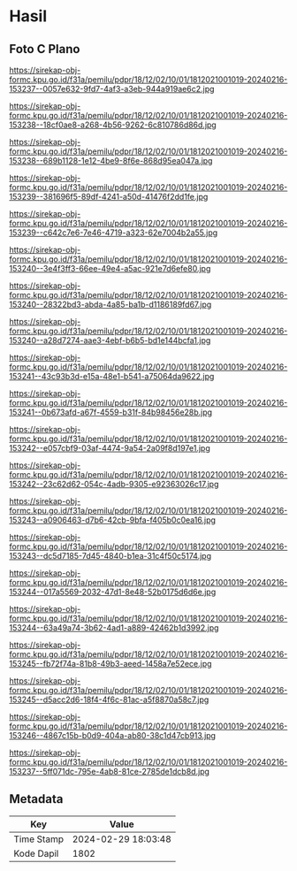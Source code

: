 # Hasil

## Foto C Plano

https://sirekap-obj-formc.kpu.go.id/f31a/pemilu/pdpr/18/12/02/10/01/1812021001019-20240216-153237--0057e632-9fd7-4af3-a3eb-944a919ae6c2.jpg

https://sirekap-obj-formc.kpu.go.id/f31a/pemilu/pdpr/18/12/02/10/01/1812021001019-20240216-153238--18cf0ae8-a268-4b56-9262-6c810786d86d.jpg

https://sirekap-obj-formc.kpu.go.id/f31a/pemilu/pdpr/18/12/02/10/01/1812021001019-20240216-153238--689b1128-1e12-4be9-8f6e-868d95ea047a.jpg

https://sirekap-obj-formc.kpu.go.id/f31a/pemilu/pdpr/18/12/02/10/01/1812021001019-20240216-153239--381696f5-89df-4241-a50d-41476f2dd1fe.jpg

https://sirekap-obj-formc.kpu.go.id/f31a/pemilu/pdpr/18/12/02/10/01/1812021001019-20240216-153239--c642c7e6-7e46-4719-a323-62e7004b2a55.jpg

https://sirekap-obj-formc.kpu.go.id/f31a/pemilu/pdpr/18/12/02/10/01/1812021001019-20240216-153240--3e4f3ff3-66ee-49e4-a5ac-921e7d6efe80.jpg

https://sirekap-obj-formc.kpu.go.id/f31a/pemilu/pdpr/18/12/02/10/01/1812021001019-20240216-153240--28322bd3-abda-4a85-ba1b-d1186189fd67.jpg

https://sirekap-obj-formc.kpu.go.id/f31a/pemilu/pdpr/18/12/02/10/01/1812021001019-20240216-153240--a28d7274-aae3-4ebf-b6b5-bd1e144bcfa1.jpg

https://sirekap-obj-formc.kpu.go.id/f31a/pemilu/pdpr/18/12/02/10/01/1812021001019-20240216-153241--43c93b3d-e15a-48e1-b541-a75064da9622.jpg

https://sirekap-obj-formc.kpu.go.id/f31a/pemilu/pdpr/18/12/02/10/01/1812021001019-20240216-153241--0b673afd-a67f-4559-b31f-84b98456e28b.jpg

https://sirekap-obj-formc.kpu.go.id/f31a/pemilu/pdpr/18/12/02/10/01/1812021001019-20240216-153242--e057cbf9-03af-4474-9a54-2a09f8d197e1.jpg

https://sirekap-obj-formc.kpu.go.id/f31a/pemilu/pdpr/18/12/02/10/01/1812021001019-20240216-153242--23c62d62-054c-4adb-9305-e92363026c17.jpg

https://sirekap-obj-formc.kpu.go.id/f31a/pemilu/pdpr/18/12/02/10/01/1812021001019-20240216-153243--a0906463-d7b6-42cb-9bfa-f405b0c0ea16.jpg

https://sirekap-obj-formc.kpu.go.id/f31a/pemilu/pdpr/18/12/02/10/01/1812021001019-20240216-153243--dc5d7185-7d45-4840-b1ea-31c4f50c5174.jpg

https://sirekap-obj-formc.kpu.go.id/f31a/pemilu/pdpr/18/12/02/10/01/1812021001019-20240216-153244--017a5569-2032-47d1-8e48-52b0175d6d6e.jpg

https://sirekap-obj-formc.kpu.go.id/f31a/pemilu/pdpr/18/12/02/10/01/1812021001019-20240216-153244--63a49a74-3b62-4ad1-a889-42462b1d3992.jpg

https://sirekap-obj-formc.kpu.go.id/f31a/pemilu/pdpr/18/12/02/10/01/1812021001019-20240216-153245--fb72f74a-81b8-49b3-aeed-1458a7e52ece.jpg

https://sirekap-obj-formc.kpu.go.id/f31a/pemilu/pdpr/18/12/02/10/01/1812021001019-20240216-153245--d5acc2d6-18f4-4f6c-81ac-a5f8870a58c7.jpg

https://sirekap-obj-formc.kpu.go.id/f31a/pemilu/pdpr/18/12/02/10/01/1812021001019-20240216-153246--4867c15b-b0d9-404a-ab80-38c1d47cb913.jpg

https://sirekap-obj-formc.kpu.go.id/f31a/pemilu/pdpr/18/12/02/10/01/1812021001019-20240216-153237--5ff071dc-795e-4ab8-81ce-2785de1dcb8d.jpg


## Metadata

| Key        | Value               |
| ---------- | ------------------- |
| Time Stamp | 2024-02-29 18:03:48 |
| Kode Dapil | 1802                |



